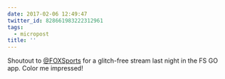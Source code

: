 ```yaml
---
date: 2017-02-06 12:49:47
twitter_id: 828661983222312961
tags:
  - micropost
title: ''
---
```


Shoutout to [@FOXSports](https://twitter.com/FOXSports) for a glitch-free stream last night in the FS GO app. Color me impressed!
